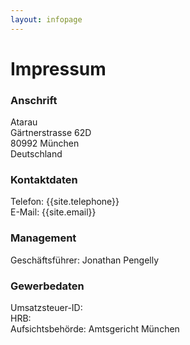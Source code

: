 ```yaml
---
layout: infopage
---
```


# Impressum

### Anschrift
Atarau  
Gärtnerstrasse 62D  
80992 München  
Deutschland   

### Kontaktdaten
Telefon: {{site.telephone}}  
E-Mail: {{site.email}}  
	
### Management
Geschäftsführer: Jonathan Pengelly
	
### Gewerbedaten
Umsatzsteuer-ID:   
HRB:   
Aufsichtsbehörde: Amtsgericht München  

